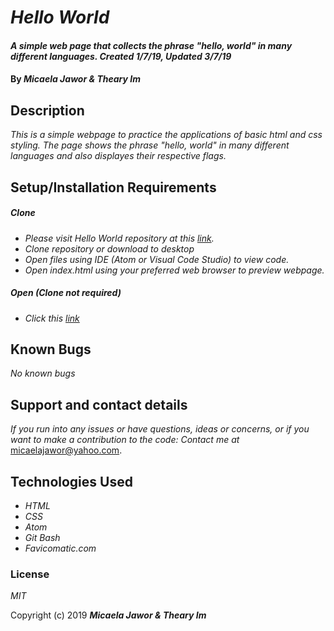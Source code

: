 # _Hello World_

#### _A simple web page that collects  the phrase "hello, world" in many different languages. Created 1/7/19, Updated 3/7/19_

#### By _**Micaela Jawor & Theary Im**_

## Description

_This is a simple webpage to practice the applications of basic html and css styling. The page shows the phrase "hello, world" in many different languages and also displayes their respective flags._

## Setup/Installation Requirements

##### Clone
* _Please visit Hello World repository at this <a href="https://github.com/MicaelaDJ/Html-Hello-World.Practice">link</a>._
* _Clone repository or download to desktop_
* _Open files using IDE (Atom or Visual Code Studio) to view code._
* _Open index.html using your preferred web browser to preview webpage._

##### Open (Clone not required)
* _Click this <a href="https://micaeladj.github.io/Html-Hello-World.Practice/">link</a>_

## Known Bugs

_No known bugs_

## Support and contact details

_If you run into any issues or have questions, ideas or concerns, or if you want to make a contribution to the code: Contact me at_ micaelajawor@yahoo.com.

## Technologies Used

* _HTML_
* _CSS_
* _Atom_
* _Git Bash_
* _Favicomatic.com_

### License

*MIT*

Copyright (c) 2019 **_Micaela Jawor & Theary Im_**
